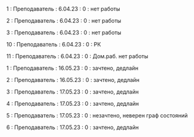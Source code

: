 1 : Преподаватель : 6.04.23 : 0 : нет работы

2 : Преподаватель : 6.04.23 : 0 : нет работы

3 : Преподаватель : 6.04.23 : 0 : нет работы

10 : Преподаватель : 6.04.23 : 0 : РК

11 : Преподаватель : 6.04.23 : 0 : Дом.раб. нет работы

1 : Преподаватель : 16.05.23 : 0 : зачтено, дедлайн

2 : Преподаватель : 16.05.23 : 0 : зачтено, дедлайн

3 : Преподаватель : 17.05.23 : 0 : зачтено, дедлайн

4 : Преподаватель : 17.05.23 : 0 : зачтено, дедлайн

5 : Преподаватель : 17.05.23 : 0 : незачтено, неверен граф состояний

6 : Преподаватель : 17.05.23 : 0 : зачтено, дедлайн
